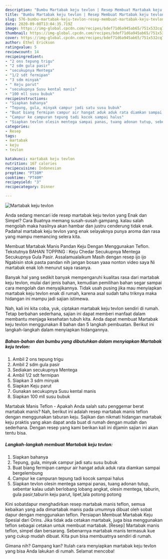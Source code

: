 ```yaml
---
description: "Bumbu Martabak keju tevlon | Resep Membuat Martabak keju tevlon Yang Enak Banget"
title: "Bumbu Martabak keju tevlon | Resep Membuat Martabak keju tevlon Yang Enak Banget"
slug: 576-bumbu-martabak-keju-tevlon-resep-membuat-martabak-keju-tevlon-yang-enak-banget
date: 2020-09-08T13:04:35.719Z
image: https://img-global.cpcdn.com/recipes/bdef71d6a945ab65/751x532cq70/martabak-keju-tevlon-foto-resep-utama.jpg
thumbnail: https://img-global.cpcdn.com/recipes/bdef71d6a945ab65/751x532cq70/martabak-keju-tevlon-foto-resep-utama.jpg
cover: https://img-global.cpcdn.com/recipes/bdef71d6a945ab65/751x532cq70/martabak-keju-tevlon-foto-resep-utama.jpg
author: Ethel Erickson
ratingvalue: 5
reviewcount: 14
recipeingredient:
- "2 ons tepung trigu"
- "2 sdm gula pasir"
- "secukupnya Mentega"
- "1/2 sdt fermipan"
- "3 sdm minyak"
- " Keju parut"
- "secukupnya Susu kental manis"
- "100 mll susu bubuk"
recipeinstructions:
- "Siapkan bahanya"
- "Tepung, gula, minyak campur jadi satu susu bubuk"
- "Buat biang fermipan campur air hangat aduk aduk rata diamkan sampai bergelembung"
- "Campur ke campuran tepung tadi kocok sampai halus"
- "Siapkan tevlon olesin mentega sampai panas, tuang adonan tutup, sebentar kalau udah berlobang lobang angkat, olesin mentega, taburin, gula pasir,taburin keju parut, lipet,lala potong potong"
categories:
- Resep
tags:
- martabak
- keju
- tevlon

katakunci: martabak keju tevlon 
nutrition: 167 calories
recipecuisine: Indonesian
preptime: "PT38M"
cooktime: "PT40M"
recipeyield: "3"
recipecategory: Dinner

---
```



![Martabak keju tevlon](https://img-global.cpcdn.com/recipes/bdef71d6a945ab65/751x532cq70/martabak-keju-tevlon-foto-resep-utama.jpg)

Anda sedang mencari ide resep martabak keju tevlon yang Enak dan Simpel? Cara Buatnya memang susah-susah gampang. kalau salah mengolah maka hasilnya akan hambar dan justru cenderung tidak enak. Padahal martabak keju tevlon yang enak selayaknya punya aroma dan rasa yang mampu memancing selera kita.

Membuat Martabak Manis Pandan Keju Dengan Menggunakan Teflon. Tekstutnya BAHAN TOPPING : Keju Chedar Secukupnya Mentega Secukupnya Gula Pasir. Assalamualaikum Masih dengan resep ijo ijo Ngabisin stok pasta pandan nih jangan bosan yaaa nonton video saya Ni martabak enak loh menurut saya rasanya.

Banyak hal yang sedikit banyak mempengaruhi kualitas rasa dari martabak keju tevlon, mulai dari jenis bahan, kemudian pemilihan bahan segar sampai cara mengolah dan menyajikannya. Tidak usah pusing jika mau menyiapkan martabak keju tevlon enak di rumah, karena asal sudah tahu triknya maka hidangan ini mampu jadi sajian istimewa.


Nah, kali ini kita coba, yuk, ciptakan martabak keju tevlon sendiri di rumah. Tetap berbahan sederhana, sajian ini dapat memberi manfaat dalam membantu menjaga kesehatan tubuh kita. Anda dapat membuat Martabak keju tevlon menggunakan 8 bahan dan 5 langkah pembuatan. Berikut ini langkah-langkah dalam menyiapkan hidangannya.

<!--inarticleads1-->

##### Bahan-bahan dan bumbu yang dibutuhkan dalam menyiapkan Martabak keju tevlon:

1. Ambil 2 ons tepung trigu
1. Ambil 2 sdm gula pasir
1. Sediakan secukupnya Mentega
1. Ambil 1/2 sdt fermipan
1. Siapkan 3 sdm minyak
1. Siapkan  Keju parut
1. Gunakan secukupnya Susu kental manis
1. Siapkan 100 mll susu bubuk


Martabak Manis Teflon - Apakah Anda salah satu penggemar berat martabak manis? Nah, berikut ini adalah resep martabak manis teflon dengan menggunakan taburan keju. Sajikan dan nikmati hidangan martabak keju praktis yang akan dapat anda buat di rumah dengan mudah dan sederhana. Dengan resep yang kami berikan kali ini dijamin sajian ini akan tentu bisa. 

<!--inarticleads2-->

##### Langkah-langkah membuat Martabak keju tevlon:

1. Siapkan bahanya
1. Tepung, gula, minyak campur jadi satu susu bubuk
1. Buat biang fermipan campur air hangat aduk aduk rata diamkan sampai bergelembung
1. Campur ke campuran tepung tadi kocok sampai halus
1. Siapkan tevlon olesin mentega sampai panas, tuang adonan tutup, sebentar kalau udah berlobang lobang angkat, olesin mentega, taburin, gula pasir,taburin keju parut, lipet,lala potong potong


Kini sobatdapur menghadirkan resep martabak manis teflon, semua kebaikan yang ada dimartabak manis pada umumnya dibuat oleh sobat dapur dengan menggunakan teflon. Persiapan Membuat Martabak Keju Spesial dari Orins. Jika tidak ada cetakan martabak, juga bisa menggunakan teflon sebagai cetakan untuk membuat martabak. [Resep] Martabak manis teflon, simpel dan bersarang. Sebenarnya martabak manis termasuk kue yang cukup mudah dibuat. Kita pun bisa membuatnya sendiri di rumah. 

Gimana nih? Gampang kan? Itulah cara menyiapkan martabak keju tevlon yang bisa Anda lakukan di rumah. Selamat mencoba!
